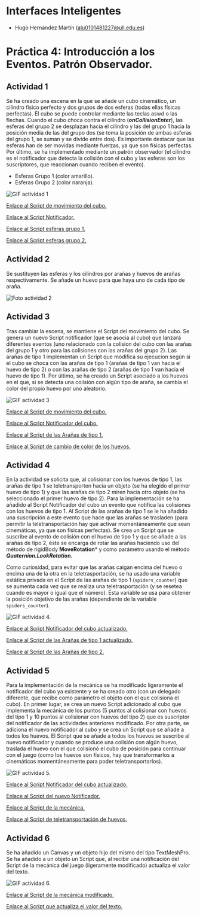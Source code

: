 # Interfaces Inteligentes

- Hugo Hernández Martín (alu0101481227@ull.edu.es)

# Práctica 4: Introducción a los Eventos. Patrón Observador.

## Actividad 1

Se ha creado una escena en la que se añade un cubo cinemático, un cilindro físico perfecto y dos grupos de dos esferas (todas ellas físicas perfectas). El cubo se puede controlar mediante las teclas aswd o las flechas. Cuando el cubo choca contra el cilindro (***onCollisionEnter***), las esferas del grupo 2 se desplazan hacia el cilindro y las del grupo 1 hacia la posición media de las del grupo dos (se toma la posición de ambas esferas del grupo 1, se suman y se divide entre dos). Es importante destacar que las esferas han de ser movidas mediante fuerzas, ya que son físicas perfectas. Por último, se ha implementado mediante un patrón observador (el cilindro es el notificador que detecta la colisión con el cubo y las esferas son los suscriptores, que reaccionan cuando reciben el evento).

* Esferas Grupo 1 (color amarillo).
* Esferas Grupo 2 (color naranja).

![GIF actividad 1](./docs/p04_II_actividad_01.gif)

[Enlace al Script de movimiento del cubo.](./Scripts/PlayWithObject.cs)

[Enlace al Script Notificador.](./Scripts/CollisionNotifier.cs)

[Enlace al Script esferas grupo 1.](./Scripts/MoveToGroup2SpheresWhenCubeCollision.cs)

[Enlace al Script esferas grupo 2.](./Scripts/MoveToCylinderWhenCubeCollision.cs)

## Actividad 2

Se sustituyen las esferas y los cilindros por arañas y huevos de arañas respectivamente. Se añade un huevo para que haya uno de cada tipo de araña.

![Foto actividad 2](./docs/p04_II_actividad_02.png)

## Actividad 3

Tras cambiar la escena, se mantiene el Script del movimiento del cubo. Se genera un nuevo Script notificador (que se asocia al cubo) que lanzará diferentes eventos (uno relacionado con la colision del cubo con las arañas del grupo 1 y otro para las colisiones con las arañas del grupo 2). Las arañas de tipo 1 implementan un Script que modifica su ejecucion según si el cubo se choca con las arañas de tipo 1 (arañas de tipo 1 van hacia el huevo de tipo 2) o con las arañas de tipo 2 (arañas de tipo 1 van hacia el huevo de tipo 1). Por último, se ha creado un Script asociado a los huevos en el que, si se detecta una colisión con algún tipo de araña, se cambia el color del propio huevo por uno aleatorio.

![GIF actividad 3](./docs/p04_II_actividad_03.gif)

[Enlace al Script de movimiento del cubo.](./Scripts/PlayWithObject.cs)

[Enlace al Script Notificador del cubo.](./Scripts/NewCollisionNotifier.cs)

[Enlace al Script de las Arañas de tipo 1.](./Scripts/Group1SpidersMoveTo.cs)

[Enlace al Script de cambio de color de los huevos.](./Scripts/ChangeEggWhenSpiderCollides.cs)

## Actividad 4

En la actividad se solicita que, al colisionar con los huevos de tipo 1, las arañas de tipo 1 se teletransporten hacia un objeto (se ha elegido el primer huevo de tipo 1) y que las arañas de tipo 2 miren hacia otro objeto (se ha seleccionado el primer huevo de tipo 2). Para la implementación se ha añadido al Script Notificador del cubo un evento que notifica las colisiones con los huevos de tipo 1. Al Script de las arañas de tipo 1 se le ha añadido una suscripción a este evento que hace que las arañas se trasladen (para permitir la teletransportación hay que activar momentáneamente que sean cinemáticas, ya que son físicas perfectas). Se crea un Script que se suscribe al evento de colisión con el huevo de tipo 1 y que se añade a las arañas de tipo 2, éste se encarga de rotar las arañas haciendo uso del método de rigidBody **MoveRotation*** y como parámetro usando el método ***Quaternion.LookRotation***.

Como curiosidad, para evitar que las arañas caigan encima del huevo o encima una de la otra en la teletrasportación, se ha usado una variable estática privada en el Script de las arañas de tipo 1 (`spiders_counter`) que se aumenta cada vez que se realiza una teletrasportación (y se resetea cuando es mayor o igual que el número). Ésta variable se usa para obtener la posición objetivo de las arañas (dependiente de la variable `spiders_counter`).

![GIF actividad 4.](./docs/p04_II_actividad_04.gif)

[Enlace al Script Notificador del cubo actualizado.](./Scripts/NewCollisionNotifier_act_04.cs)

[Enlace al Script de las Arañas de tipo 1 actualizado.](./Scripts/Group1SpidersMoveTo_act_04.cs)

[Enlace al Script de las Arañas de tipo 2.](./Scripts/Group2SpidersLookAt.cs)


## Actividad 5

Para la implementación de la mecánica se ha modificado ligeramente el notificador del cubo ya existente y se ha creado otro (con un delegado diferente, que recibe como parámetro el objeto con el que colisiona el cubo).
En primer lugar, se crea un nuevo Script adicionado al cubo que implementa la mecánica de los puntos (5 puntos al colisionar con huevos del tipo 1 y 10 puntos al colisionar con huevos del tipo 2) que es suscriptor del notificador de las actividades anteriores modificado. Por otra parte, se adiciona el nuevo notificador al cubo y se crea un Script que se añade a todos los huevos. El Script que se añade a todos los huevos se suscribe al nuevo notificador y cuando se produce una colisión con algún huevo, traslada el huevo con el que colisionó el cubo de posición para continuar con el juego (como los huevos son físicos, hay que transformarlos a cinemáticos momentáneamente para poder teletransportarlos).

![GIF actividad 5.](./docs/p04_II_actividad_05.gif)

[Enlace al Script Notificador del cubo actualizado.](./Scripts/NewCollisionNotifier_act_05.cs)

[Enlace al Script del nuevo Notificador.](./Scripts/EggCollectNotifier.cs)

[Enlace al Script de la mecánica.](./Scripts/EggCollect.cs)

[Enlace al Script de teletransportación de huevos.](./Scripts/TeleportCollectedEgg.cs)

## Actividad 6

Se ha añadido un Canvas y un objeto hijo del mismo del tipo TextMeshPro. Se ha añadido a un objeto un Script que, al recibir una notificación del Script de la mecánica del juego (ligeramente modificado) actualiza el valor del texto.

![GIF actividad 6.](./docs/p04_II_actividad_06.gif)

[Enlace al Script de la mecánica modificado.](./Scripts/EggCollect_act_06.cs)

[Enlace al Script que actualiza el valor del texto.](./Scripts/ChangeCanvasScore.cs)